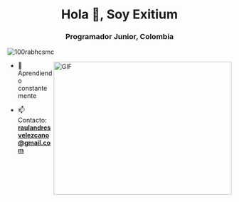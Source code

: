 <h1 align="center">Hola 👋, Soy Exitium 
<h3 align="center">Programador Junior, Colombia</h3>

<p align="left"> <img src="https://komarev.com/ghpvc/?username=100rabhcsmc&label=Profile%20views&color=0e75b6&style=flat" alt="100rabhcsmc" /> </p>

  <img align="right" top="500" height="300" width="400" alt="GIF" src="https://media.giphy.com/media/SWoSkN6DxTszqIKEqv/giphy.gif">
</a>

- 🌱 Aprendiendo constantemente
   

- 📫 Contacto:  **raulandresvelezcano@gmail.com**

<br/>

<p align="center">



</p>



